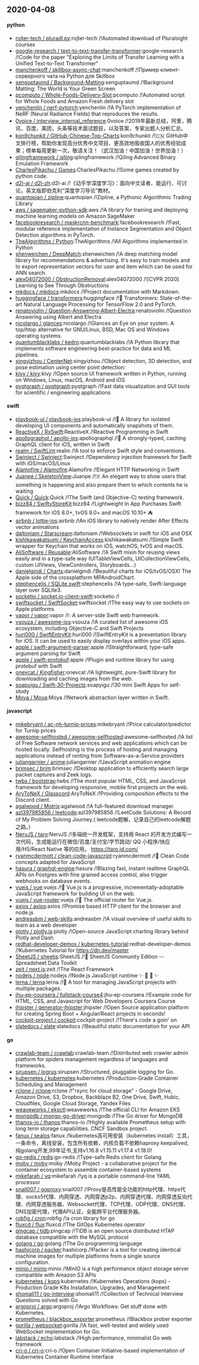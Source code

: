 ## 2020-04-08

#### python
* [rojter-tech / pluradl.py](https://github.com/rojter-tech/pluradl.py):rojter-tech /!Automated download of Pluralsight courses
* [google-research / text-to-text-transfer-transformer](https://github.com/google-research/text-to-text-transfer-transformer):google-research /!Code for the paper "Exploring the Limits of Transfer Learning with a Unified Text-to-Text Transformer"
* [manchenkoff / skillbox-async-chat](https://github.com/manchenkoff/skillbox-async-chat):manchenkoff /!Пример клиент-серверного чата на Python для Skillbox
* [senguptaumd / Background-Matting](https://github.com/senguptaumd/Background-Matting):senguptaumd /!Background Matting: The World is Your Green Screen
* [pcomputo / Whole-Foods-Delivery-Slot](https://github.com/pcomputo/Whole-Foods-Delivery-Slot):pcomputo /!Automated script for Whole Foods and Amazon Fresh delivery slot
* [yenchenlin / nerf-pytorch](https://github.com/yenchenlin/nerf-pytorch):yenchenlin /!A PyTorch implementation of NeRF (Neural Radiance Fields) that reproduces the results.
* [0voice / interview_internal_reference](https://github.com/0voice/interview_internal_reference):0voice /!2019年最新总结，阿里，腾讯，百度，美团，头条等技术面试题目，以及答案，专家出题人分析汇总。
* [kon9chunkit / GitHub-Chinese-Top-Charts](https://github.com/kon9chunkit/GitHub-Chinese-Top-Charts):kon9chunkit /!🇨🇳
GitHub中文排行榜，帮助你发现高分优秀中文项目、更高效地吸收国人的优秀经验成果；榜单每周更新一次，敬请关注！（武汉加油！中国加油！世界加油！）
* [qilingframework / qiling](https://github.com/qilingframework/qiling):qilingframework /!Qiling Advanced Binary Emulation Framework
* [CharlesPikachu / Games](https://github.com/CharlesPikachu/Games):CharlesPikachu /!Some games created by python code.
* [d2l-ai / d2l-zh](https://github.com/d2l-ai/d2l-zh):d2l-ai /!《动手学深度学习》：面向中文读者、能运行、可讨论。英文版即伯克利“深度学习导论”教材。
* [quantopian / zipline](https://github.com/quantopian/zipline):quantopian /!Zipline, a Pythonic Algorithmic Trading Library
* [aws / sagemaker-python-sdk](https://github.com/aws/sagemaker-python-sdk):aws /!A library for training and deploying machine learning models on Amazon SageMaker
* [facebookresearch / maskrcnn-benchmark](https://github.com/facebookresearch/maskrcnn-benchmark):facebookresearch /!Fast, modular reference implementation of Instance Segmentation and Object Detection algorithms in PyTorch.
* [TheAlgorithms / Python](https://github.com/TheAlgorithms/Python):TheAlgorithms /!All Algorithms implemented in Python
* [shenweichen / DeepMatch](https://github.com/shenweichen/DeepMatch):shenweichen /!A deep matching model library for recommendations & advertising. It's easy to train models and to export representation vectors for user and item which can be used for ANN search.
* [alex04072000 / ObstructionRemoval](https://github.com/alex04072000/ObstructionRemoval):alex04072000 /![CVPR 2020] Learning to See Through Obstructions
* [mkdocs / mkdocs](https://github.com/mkdocs/mkdocs):mkdocs /!Project documentation with Markdown.
* [huggingface / transformers](https://github.com/huggingface/transformers):huggingface /!🤗
Transformers: State-of-the-art Natural Language Processing for TensorFlow 2.0 and PyTorch.
* [renatoviolin / Question-Answering-Albert-Electra](https://github.com/renatoviolin/Question-Answering-Albert-Electra):renatoviolin /!Question Answering using Albert and Electra
* [nicolargo / glances](https://github.com/nicolargo/glances):nicolargo /!Glances an Eye on your system. A top/htop alternative for GNU/Linux, BSD, Mac OS and Windows operating systems.
* [quantumblacklabs / kedro](https://github.com/quantumblacklabs/kedro):quantumblacklabs /!A Python library that implements software engineering best-practice for data and ML pipelines.
* [xingyizhou / CenterNet](https://github.com/xingyizhou/CenterNet):xingyizhou /!Object detection, 3D detection, and pose estimation using center point detection:
* [kivy / kivy](https://github.com/kivy/kivy):kivy /!Open source UI framework written in Python, running on Windows, Linux, macOS, Android and iOS
* [pyqtgraph / pyqtgraph](https://github.com/pyqtgraph/pyqtgraph):pyqtgraph /!Fast data visualization and GUI tools for scientific / engineering applications

#### swift
* [playbook-ui / playbook-ios](https://github.com/playbook-ui/playbook-ios):playbook-ui /!📘
A library for isolated developing UI components and automatically snapshots of them.
* [ReactiveX / RxSwift](https://github.com/ReactiveX/RxSwift):ReactiveX /!Reactive Programming in Swift
* [apollographql / apollo-ios](https://github.com/apollographql/apollo-ios):apollographql /!📱
A strongly-typed, caching GraphQL client for iOS, written in Swift
* [realm / SwiftLint](https://github.com/realm/SwiftLint):realm /!A tool to enforce Swift style and conventions.
* [Swinject / Swinject](https://github.com/Swinject/Swinject):Swinject /!Dependency injection framework for Swift with iOS/macOS/Linux
* [Alamofire / Alamofire](https://github.com/Alamofire/Alamofire):Alamofire /!Elegant HTTP Networking in Swift
* [Juanpe / SkeletonView](https://github.com/Juanpe/SkeletonView):Juanpe /!☠️
An elegant way to show users that something is happening and also prepare them to which contents he is waiting
* [Quick / Quick](https://github.com/Quick/Quick):Quick /!The Swift (and Objective-C) testing framework.
* [bizz84 / SwiftyStoreKit](https://github.com/bizz84/SwiftyStoreKit):bizz84 /!Lightweight In App Purchases Swift framework for iOS 8.0+, tvOS 9.0+ and macOS 10.10+ ⛺
* [airbnb / lottie-ios](https://github.com/airbnb/lottie-ios):airbnb /!An iOS library to natively render After Effects vector animations
* [daltoniam / Starscream](https://github.com/daltoniam/Starscream):daltoniam /!Websockets in swift for iOS and OSX
* [kishikawakatsumi / KeychainAccess](https://github.com/kishikawakatsumi/KeychainAccess):kishikawakatsumi /!Simple Swift wrapper for Keychain that works on iOS, watchOS, tvOS and macOS.
* [AliSoftware / Reusable](https://github.com/AliSoftware/Reusable):AliSoftware /!A Swift mixin for reusing views easily and in a type-safe way (UITableViewCells, UICollectionViewCells, custom UIViews, ViewControllers, Storyboards…)
* [danielgindi / Charts](https://github.com/danielgindi/Charts):danielgindi /!Beautiful charts for iOS/tvOS/OSX! The Apple side of the crossplatform MPAndroidChart.
* [stephencelis / SQLite.swift](https://github.com/stephencelis/SQLite.swift):stephencelis /!A type-safe, Swift-language layer over SQLite3.
* [socketio / socket.io-client-swift](https://github.com/socketio/socket.io-client-swift):socketio /!
* [swiftsocket / SwiftSocket](https://github.com/swiftsocket/SwiftSocket):swiftsocket /!The easy way to use sockets on Apple platforms
* [vapor / vapor](https://github.com/vapor/vapor):vapor /!💧
A server-side Swift web framework.
* [vsouza / awesome-ios](https://github.com/vsouza/awesome-ios):vsouza /!A curated list of awesome iOS ecosystem, including Objective-C and Swift Projects
* [huri000 / SwiftEntryKit](https://github.com/huri000/SwiftEntryKit):huri000 /!SwiftEntryKit is a presentation library for iOS. It can be used to easily display overlays within your iOS apps.
* [apple / swift-argument-parser](https://github.com/apple/swift-argument-parser):apple /!Straightforward, type-safe argument parsing for Swift
* [apple / swift-protobuf](https://github.com/apple/swift-protobuf):apple /!Plugin and runtime library for using protobuf with Swift
* [onevcat / Kingfisher](https://github.com/onevcat/Kingfisher):onevcat /!A lightweight, pure-Swift library for downloading and caching images from the web.
* [soapyigu / Swift-30-Projects](https://github.com/soapyigu/Swift-30-Projects):soapyigu /!30 mini Swift Apps for self-study
* [Moya / Moya](https://github.com/Moya/Moya):Moya /!Network abstraction layer written in Swift.

#### javascript
* [mikebryant / ac-nh-turnip-prices](https://github.com/mikebryant/ac-nh-turnip-prices):mikebryant /!Price calculator/predictor for Turnip prices
* [awesome-selfhosted / awesome-selfhosted](https://github.com/awesome-selfhosted/awesome-selfhosted):awesome-selfhosted /!A list of Free Software network services and web applications which can be hosted locally. Selfhosting is the process of hosting and managing applications instead of renting from Software-as-a-Service providers
* [juliangarnier / anime](https://github.com/juliangarnier/anime):juliangarnier /!JavaScript animation engine
* [brimsec / brim](https://github.com/brimsec/brim):brimsec /!Desktop application to efficiently search large packet captures and Zeek logs.
* [twbs / bootstrap](https://github.com/twbs/bootstrap):twbs /!The most popular HTML, CSS, and JavaScript framework for developing responsive, mobile first projects on the web.
* [AryToNeX / Glasscord](https://github.com/AryToNeX/Glasscord):AryToNeX /!Providing composition effects to the Discord client.
* [agalwood / Motrix](https://github.com/agalwood/Motrix):agalwood /!A full-featured download manager.
* [azl397985856 / leetcode](https://github.com/azl397985856/leetcode):azl397985856 /!LeetCode Solutions: A Record of My Problem Solving Journey.( leetcode题解，记录自己的leetcode解题之路。)
* [NervJS / taro](https://github.com/NervJS/taro):NervJS /!多端统一开发框架，支持用 React 的开发方式编写一次代码，生成能运行在微信/百度/支付宝/字节跳动/ QQ 小程序/快应用/H5/React Native 等的应用。 https://taro.jd.com/
* [ryanmcdermott / clean-code-javascript](https://github.com/ryanmcdermott/clean-code-javascript):ryanmcdermott /!🛁
Clean Code concepts adapted for JavaScript
* [hasura / graphql-engine](https://github.com/hasura/graphql-engine):hasura /!Blazing fast, instant realtime GraphQL APIs on Postgres with fine grained access control, also trigger webhooks on database events.
* [vuejs / vue](https://github.com/vuejs/vue):vuejs /!🖖
Vue.js is a progressive, incrementally-adoptable JavaScript framework for building UI on the web.
* [vuejs / vue-router](https://github.com/vuejs/vue-router):vuejs /!🚦
The official router for Vue.js.
* [axios / axios](https://github.com/axios/axios):axios /!Promise based HTTP client for the browser and node.js
* [andreasbm / web-skills](https://github.com/andreasbm/web-skills):andreasbm /!A visual overview of useful skills to learn as a web developer
* [plotly / plotly.js](https://github.com/plotly/plotly.js):plotly /!Open-source JavaScript charting library behind Plotly and Dash
* [redhat-developer-demos / kubernetes-tutorial](https://github.com/redhat-developer-demos/kubernetes-tutorial):redhat-developer-demos /!Kubernetes Tutorial for https://dn.dev/master
* [SheetJS / sheetjs](https://github.com/SheetJS/sheetjs):SheetJS /!📗
SheetJS Community Edition -- Spreadsheet Data Toolkit
* [zeit / next.js](https://github.com/zeit/next.js):zeit /!The React Framework
* [nodejs / node](https://github.com/nodejs/node):nodejs /!Node.js JavaScript runtime
✨
🐢
🚀
✨
* [lerna / lerna](https://github.com/lerna/lerna):lerna /!🐉
A tool for managing JavaScript projects with multiple packages.
* [jhu-ep-coursera / fullstack-course4](https://github.com/jhu-ep-coursera/fullstack-course4):jhu-ep-coursera /!Example code for HTML, CSS, and Javascript for Web Developers Coursera Course
* [jhipster / generator-jhipster](https://github.com/jhipster/generator-jhipster):jhipster /!Open Source application platform for creating Spring Boot + Angular/React projects in seconds!
* [cockpit-project / cockpit](https://github.com/cockpit-project/cockpit):cockpit-project /!There's code a goin' on
* [slatedocs / slate](https://github.com/slatedocs/slate):slatedocs /!Beautiful static documentation for your API

#### go
* [crawlab-team / crawlab](https://github.com/crawlab-team/crawlab):crawlab-team /!Distributed web crawler admin platform for spiders management regardless of languages and frameworks.
* [sirupsen / logrus](https://github.com/sirupsen/logrus):sirupsen /!Structured, pluggable logging for Go.
* [kubernetes / kubernetes](https://github.com/kubernetes/kubernetes):kubernetes /!Production-Grade Container Scheduling and Management
* [rclone / rclone](https://github.com/rclone/rclone):rclone /!"rsync for cloud storage" - Google Drive, Amazon Drive, S3, Dropbox, Backblaze B2, One Drive, Swift, Hubic, Cloudfiles, Google Cloud Storage, Yandex Files
* [weaveworks / eksctl](https://github.com/weaveworks/eksctl):weaveworks /!The official CLI for Amazon EKS
* [mongodb / mongo-go-driver](https://github.com/mongodb/mongo-go-driver):mongodb /!The Go driver for MongoDB
* [thanos-io / thanos](https://github.com/thanos-io/thanos):thanos-io /!Highly available Prometheus setup with long term storage capabilities. CNCF Sandbox project.
* [fanux / sealos](https://github.com/fanux/sealos):fanux /!kubernetes高可用安装（kubernetes install）工具，一条命令，离线安装，包含所有依赖，内核负载不依赖haproxy keepalived,纯golang开发,99年证书,支持v1.16.8 v1.15.11 v1.17.4 v1.18.0!
* [go-redis / redis](https://github.com/go-redis/redis):go-redis /!Type-safe Redis client for Golang
* [moby / moby](https://github.com/moby/moby):moby /!Moby Project - a collaborative project for the container ecosystem to assemble container-based systems
* [mikefarah / yq](https://github.com/mikefarah/yq):mikefarah /!yq is a portable command-line YAML processor
* [snail007 / goproxy](https://github.com/snail007/goproxy):snail007 /!Proxy是高性能全功能的http代理、https代理、socks5代理、内网穿透、内网穿透p2p、内网穿透代理、内网穿透反向代理、内网穿透服务器、Websocket代理、TCP代理、UDP代理、DNS代理、DNS加密代理，代理API认证，全能跨平台代理服务器。
* [robfig / cron](https://github.com/robfig/cron):robfig /!a cron library for go
* [fluxcd / flux](https://github.com/fluxcd/flux):fluxcd /!The GitOps Kubernetes operator
* [pingcap / tidb](https://github.com/pingcap/tidb):pingcap /!TiDB is an open source distributed HTAP database compatible with the MySQL protocol
* [golang / go](https://github.com/golang/go):golang /!The Go programming language
* [hashicorp / packer](https://github.com/hashicorp/packer):hashicorp /!Packer is a tool for creating identical machine images for multiple platforms from a single source configuration.
* [minio / minio](https://github.com/minio/minio):minio /!MinIO is a high performance object storage server compatible with Amazon S3 APIs
* [kubernetes / kops](https://github.com/kubernetes/kops):kubernetes /!Kubernetes Operations (kops) - Production Grade K8s Installation, Upgrades, and Management
* [shomali11 / go-interview](https://github.com/shomali11/go-interview):shomali11 /!Collection of Technical Interview Questions solved with Go
* [argoproj / argo](https://github.com/argoproj/argo):argoproj /!Argo Workflows: Get stuff done with Kubernetes.
* [prometheus / blackbox_exporter](https://github.com/prometheus/blackbox_exporter):prometheus /!Blackbox prober exporter
* [gorilla / websocket](https://github.com/gorilla/websocket):gorilla /!A fast, well-tested and widely used WebSocket implementation for Go.
* [labstack / echo](https://github.com/labstack/echo):labstack /!High performance, minimalist Go web framework
* [cri-o / cri-o](https://github.com/cri-o/cri-o):cri-o /!Open Container Initiative-based implementation of Kubernetes Container Runtime Interface
